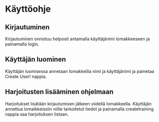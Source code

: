 # Käyttöohje
## Kirjautuminen
Kirjautuminen onnistuu helposti antamalla käyttäjänimi lomakkeeseen ja painamalla login.

## Käyttäjän luominen
Käyttäjän luomisessa annetaan lomakkeilla nimi ja käyttäjänimi ja painetaa Create User! nappia.

## Harjoitusten lisääminen ohjelmaan
Harjoitukset lisätään kirjautumisen jälkeen viidellä lomakkeella. Käyttäjän annettua lomaikkeissiin niille tarkoitetut tiedot ja painamalla createtraining nappia saa harjoituksen listaan.
